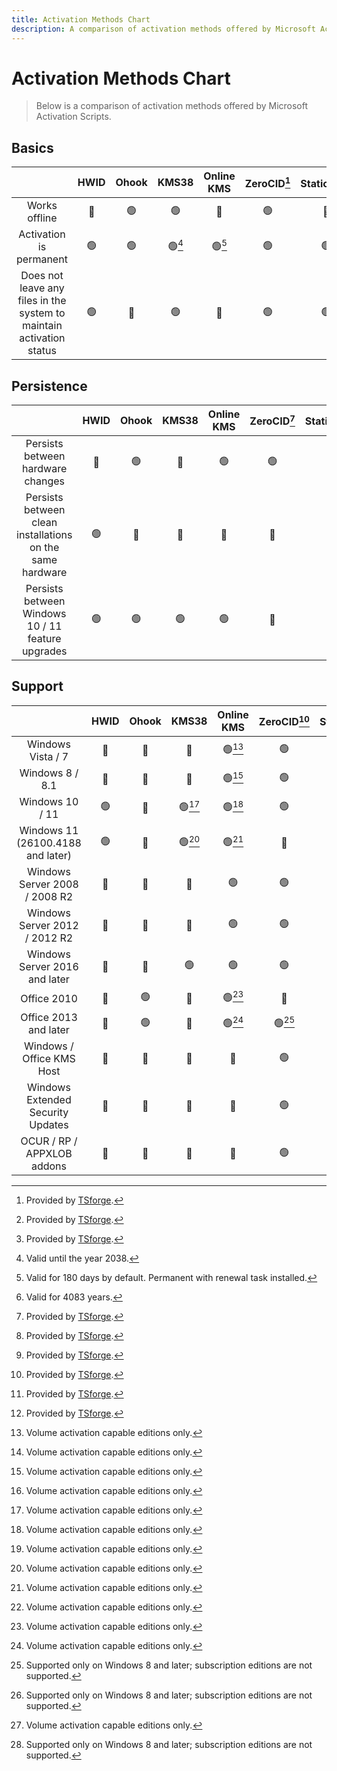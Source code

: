 ```yaml
---
title: Activation Methods Chart
description: A comparison of activation methods offered by Microsoft Activation Scripts.
---
```


# Activation Methods Chart
> Below is a comparison of activation methods offered by Microsoft Activation Scripts.


Basics
----
|    | HWID | Ohook | KMS38 | Online KMS | ZeroCID[^1] | StaticCID[^1] | KMS4k[^1] |
|:---: | :---: | :---: | :---: | :---: | :---: | :---: | :---: |
| Works offline | 🔴 | 🟢  | 🟢  | 🔴 | 🟢  | 🔴 | 🟢  |
| Activation is permanent | 🟢  | 🟢  | 🟢[^2] | 🟢[^3] | 🟢  | 🟢  | 🟢[^4] |
| Does not leave any files in the system to maintain activation status | 🟢  | 🔴 | 🟢  | 🔴 | 🟢  | 🟢  | 🟢  |


Persistence
-----------
|    | HWID | Ohook | KMS38 | Online KMS | ZeroCID[^1] | StaticCID[^1] | KMS4k[^1] |
| :---: | :---: | :---: | :---: | :---: | :---: | :---: | :---: |
| Persists between hardware changes | 🔴 | 🟢  | 🔴 | 🟢  | 🟢  | 🔴 | 🟢
| Persists between clean installations on the same hardware | 🟢  | 🔴 | 🔴 | 🔴 | 🔴 | 🔴 | 🔴 |
| Persists between Windows 10 / 11 feature upgrades | 🟢  | 🟢  | 🟢  | 🟢  | 🔴 | 🔴 | 🔴 |


Support
-------
|    | HWID | Ohook | KMS38 | Online KMS | ZeroCID[^1] | StaticCID[^1] | KMS4k[^1] |
| :---: | :---: | :---: | :---: | :---: | :---: | :---: | :---: |
| Windows Vista / 7 | 🔴 | 🔴 | 🔴 | 🟢[^5] | 🟢  | 🔴 | 🟢[^5] |
| Windows 8 / 8.1 | 🔴 | 🔴 | 🔴 | 🟢[^5] | 🟢  | 🟢  | 🟢  [^5] |
| Windows 10 / 11 | 🟢  | 🔴 | 🟢[^5] | 🟢[^5] | 🟢  | 🟢  | 🟢[^5] |
| Windows 11 (26100.4188 and later)  | 🟢  | 🔴 | 🟢[^5] | 🟢[^5] | 🔴 | 🟢  | 🟢[^5] |
| Windows Server 2008 / 2008 R2 | 🔴 | 🔴 | 🔴 | 🟢  | 🟢  | 🔴 | 🟢  |
| Windows Server 2012 / 2012 R2 | 🔴 | 🔴 | 🔴 | 🟢  | 🟢  | 🟢  | 🟢  |
| Windows Server 2016 and later | 🔴 | 🔴 | 🟢  | 🟢  | 🟢  | 🟢  | 🟢  |
| Office 2010 | 🔴 | 🟢  | 🔴 | 🟢[^5] | 🔴 | 🔴 | 🔴 |
| Office 2013 and later | 🔴 | 🟢  | 🔴 | 🟢[^5] | 🟢[^6] | 🟢[^6] |🟢[^5] [^6] |
| Windows / Office KMS Host | 🔴 | 🔴 | 🔴 | 🔴 | 🟢  | 🟢  | 🔴 |
| Windows Extended Security Updates | 🔴 | 🔴 | 🔴 | 🔴 | 🟢  | 🟢  | 🔴 |
| OCUR / RP / APPXLOB addons | 🔴 | 🔴 | 🔴 | 🔴 | 🟢  | 🟢  | 🔴 |


[^1]: Provided by [TSforge](/en/tsforge.md).
[^2]: Valid until the year 2038.
[^3]: Valid for 180 days by default. Permanent with renewal task installed.
[^4]: Valid for 4083 years.
[^5]: Volume activation capable editions only.
[^6]: Supported only on Windows 8 and later; subscription editions are not supported.
